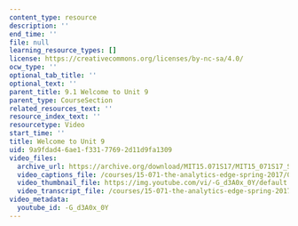 ```yaml
---
content_type: resource
description: ''
end_time: ''
file: null
learning_resource_types: []
license: https://creativecommons.org/licenses/by-nc-sa/4.0/
ocw_type: ''
optional_tab_title: ''
optional_text: ''
parent_title: 9.1 Welcome to Unit 9
parent_type: CourseSection
related_resources_text: ''
resource_index_text: ''
resourcetype: Video
start_time: ''
title: Welcome to Unit 9
uid: 9a9fdad4-6ae1-f331-7769-2d11d9fa1309
video_files:
  archive_url: https://archive.org/download/MIT15.071S17/MIT15_071S17_Session_9.1.01_300k.mp4
  video_captions_file: /courses/15-071-the-analytics-edge-spring-2017/028b5b78be135f398bcdac437fcd5e27_-G_d3A0x_0Y.vtt
  video_thumbnail_file: https://img.youtube.com/vi/-G_d3A0x_0Y/default.jpg
  video_transcript_file: /courses/15-071-the-analytics-edge-spring-2017/9eb536b3302c453092d0c78b52878002_-G_d3A0x_0Y.pdf
video_metadata:
  youtube_id: -G_d3A0x_0Y
---
```

